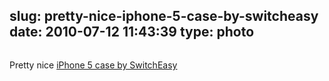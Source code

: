 slug: pretty-nice-iphone-5-case-by-switcheasy
date: 2010-07-12 11:43:39
type: photo
---

<a href="http://www.switcheasy.com/products/NUDE_iPhone4/NUDE_iPhone4.php"><img src="{{@asset.url swerner/tumblr/2010-07-12-pretty-nice-iphone-5-case-by-switcheasy-dc1be70107.jpeg}}" alt=""/></a>

Pretty nice [iPhone 5 case by SwitchEasy](http://www.switcheasy.com/products/NUDE_iPhone4/NUDE_iPhone4.php)
